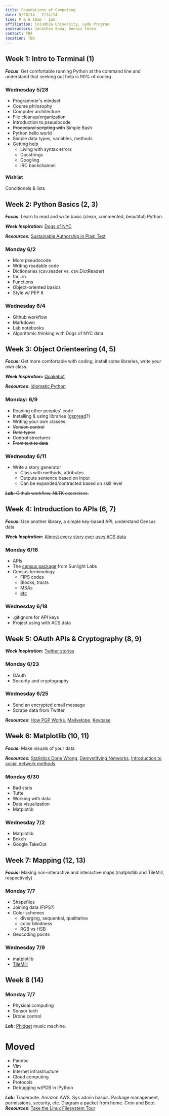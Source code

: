```yaml
---
title: Foundations of Computing 
date: 5/28/14 - 7/14/14
time: M & W 10am - 1pm 
affiliation: Columbia University, Lede Program
instructors: Jonathan Soma, Dennis Tenen
contact: TBA 
location: TBA 
---
```



## Week 1: Intro to Terminal (1)

***Focus***: Get comfortable running Python at the command line and understand that seeking out help is 90% of coding

### Wednesday 5/28

- Programmer's mindset
- Course philosophy
- Computer architecture
- File cleanup/organization
- Introduction to pseudocode
- ~~Procedural scripting with~~ Simple Bash
- Python hello world
- Simple data types, variables, methods
- Getting help
    - Living with syntax errors
    - Docstrings
    - Googling
    - IRC backchannel

#### Wishlist

Conditionals & lists

## Week 2: Python Basics (2, 3)

***Focus***: Learn to read and write basic (clean, commented, beautiful) Python.

***Week Inspiration:*** [Dogs of NYC](http://project.wnyc.org/dogs-of-nyc/)

***Resources:*** [Sustainable Authorship in Plain Text](http://programminghistorian.org/lessons/sustainable-authorship-in-plain-text-using-pandoc-and-markdown)

### Monday 6/2

- More pseudocode
- Writing readable code 
- Dictionaries (csv.reader vs. csv.DictReader)
- for...in
- Functions
- Object-oriented basics
- Style w/ PEP 8

### Wednesday 6/4

- Github workflow
- Markdown
- Lab notebooks
- Algorithmic thinking with Dogs of NYC data

## Week 3: Object Orienteering (4, 5)

***Focus:*** Get more comfortable with coding, install some libraries, write your own class.

***Week Inspiration:*** [Quakebot](http://www.slate.com/blogs/future_tense/2014/03/17/quakebot_los_angeles_times_robot_journalist_writes_article_on_la_earthquake.html)

***Resources***: [Idiomatic Python](http://web.archive.org/web/20140501190202/http://python.net/~goodger/projects/pycon/2007/idiomatic/handout.html)

### Monday: 6/9

- Reading other peoples' code
- Installing & using libraries ([gspread](https://github.com/burnash/gspread)?)
- Writing your own classes
- ~~Version control~~
- ~~Data types~~
- ~~Control structures~~
- ~~From text to data~~

### Wednesday 6/11

- Write a story generator
    - Class with methods, attributes
    - Outputs sentence based on input
    - Can be expanded/contracted based on skill level

~~***Lab:*** Github workflow. NLTK excercises.~~

## Week 4: Introduction to APIs (6, 7)

***Focus:*** Use another library, a simple key-based API, understand Census data

***Week Inspiration:*** [Almost every story ever uses ACS data](http://articles.latimes.com/keyword/american-community-survey)

### Monday 6/16

- APIs
- The [census package](https://github.com/sunlightlabs/census) from Sunlight Labs
- Census terminology
    - FIPS codes
    - Blocks, tracts
    - MSAs
    - [etc](https://www.census.gov/geo/reference/)

### Wednesday 6/18

- .gitignore for API keys
- Project using with ACS data

## Week 5: OAuth APIs & Cryptography (8, 9)

***Week Inspiration:*** [Twitter stories](http://radar.oreilly.com/2013/12/tweets-loud-and-quiet.html)

### Monday 6/23

- OAuth
- Security and cryptography 

### Wednesday 6/25

- Send an encrypted email message
- Scrape data from Twitter

***Resources***: [How PGP Works](http://web.archive.org/web/20140501185547/http://www.pgpi.org/doc/pgpintro/), [Mailvelope](http://www.mailvelope.com/), [Keybase](https://keybase.io/)

## Week 6: Matplotlib (10, 11)

***Focus:*** Make visuals of your data

***Resources:*** [Statistics Done Wrong](http://www.statisticsdonewrong.com/), [Demystifying Networks](http://web.archive.org/web/20140501191102/http://www.scottbot.net/HIAL/?p=6279), [Introduction to social network methods](http://www.faculty.ucr.edu/~hanneman/nettext/)

### Monday 6/30

- Bad stats 
- Tufte
- Working with data
- Data visualization 
- Matplotlib

### Wednesday 7/2

- Matplotlib
- Bokeh
- Google TakeOut

## Week 7: Mapping (12, 13)

***Focus:*** Making non-interactive and interactive maps (matplotlib and TileMill, respectively)

### Monday 7/7

- Shapefiles
- Joining data (FIPS?)
- Color schemes
    - diverging, sequential, qualitative
    - color blindness
    - RGB vs HSB
- Geocoding points

### Wednesday 7/9

- matplotlib
- [TileMill](https://www.mapbox.com/tilemill/)

## Week 8 (14)

### Monday 7/7

- Physical computing
- Sensor tech
- Drone control

***Lab:*** [Phidget](http://www.phidgets.com) music machine.

# Moved

- Pandoc
- Vim
- Internet infrastructure 
- Cloud computing
- Protocols
- Debugging w/PDB in iPython 

***Lab:*** Traceroute. Amazon AWS. Sys admin basics. Package management, permissions, security, etc. Diagram a packet from home. Cron and Boto.  
***Resources***: [Take the Linux Filesystem Tour](http://web.archive.org/web/20140501190339/http://tuxradar.com/content/take-linux-filesystem-tour/)

